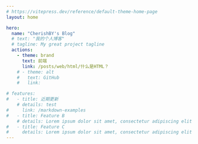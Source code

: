 ```yaml
---
# https://vitepress.dev/reference/default-theme-home-page
layout: home

hero:
  name: "CherishBY's Blog"
  # text: "我的个人博客"
  # tagline: My great project tagline
  actions:
    - theme: brand
      text: 前端
      link: /posts/web/html/什么是HTML？
    # - theme: alt
    #   text: GitHub
    #   link:

# features:
#   - title: 近期更新
    # details: test
#     link: /markdown-examples
#   - title: Feature B
    # details: Lorem ipsum dolor sit amet, consectetur adipiscing elit
#   - title: Feature C
#     details: Lorem ipsum dolor sit amet, consectetur adipiscing elit
---
```


